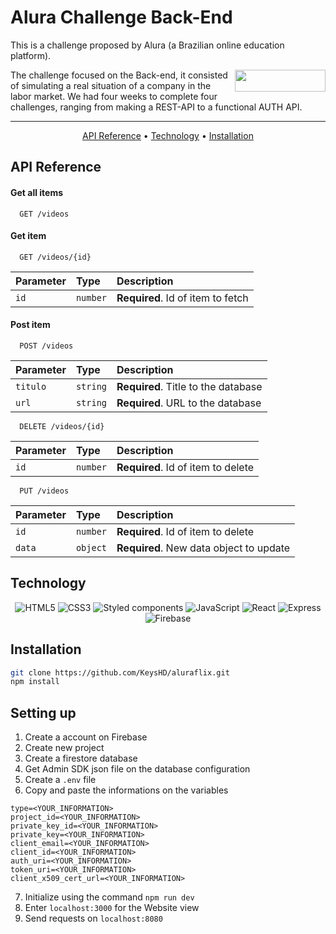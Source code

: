 # Alura Challenge Back-End

This is a challenge proposed by Alura (a Brazilian online education platform).

<img align="right" width="145" height="35" src="https://i.imgur.com/LN16y28.png">

The challenge focused on the Back-end, it consisted of simulating a real situation of a company in the labor market. We had four weeks to complete four challenges, ranging from making a REST-API to a functional AUTH API.

---

<p align="center">
 <a href="#api-reference">API Reference</a> • 
 <a href="#technology">Technology</a> • 
 <a href="#installation">Installation</a>
</p>

## API Reference

#### Get all items

```http
  GET /videos
```

#### Get item

```http
  GET /videos/{id}
```

| Parameter | Type     | Description                       |
| :-------- | :------- | :-------------------------------- |
| `id`      | `number` | **Required**. Id of item to fetch |

#### Post item

```http
  POST /videos
```

| Parameter | Type     | Description                       |
| :-------- | :------- | :-------------------------------- |
| `titulo`  | `string` | **Required**. Title to the database |
| `url`     | `string` | **Required**. URL to the database |

```http
  DELETE /videos/{id}
```

| Parameter | Type     | Description                       |
| :-------- | :------- | :-------------------------------- |
| `id`      | `number` | **Required**. Id of item to delete |

```http
  PUT /videos
```

| Parameter | Type     | Description                       |
| :-------- | :------- | :-------------------------------- |
| `id`      | `number` | **Required**. Id of item to delete |
| `data`      | `object` | **Required**. New data object to update |


## Technology
<p align="center">
  <img alt="HTML5" src="https://img.shields.io/badge/html5-%23E34F26.svg?style=for-the-badge&logo=html5&logoColor=white"/>
  <img alt="CSS3" src="https://img.shields.io/badge/css3-%231572B6.svg?style=for-the-badge&logo=css3&logoColor=white"/>
  <img alt="Styled components" src="https://img.shields.io/badge/styled--components-DB7093?style=for-the-badge&logo=styled-components&logoColor=white"/>
  <img alt="JavaScript" src="https://img.shields.io/badge/javascript-%23323330.svg?style=for-the-badge&logo=javascript&logoColor=%23F7DF1E"/>
  <img alt="React" src="https://img.shields.io/badge/react-%2320232a.svg?style=for-the-badge&logo=react&logoColor=%2361DAFB"/>
  <img alt="Express" src="https://img.shields.io/badge/Express-%2320232a.svg?style=for-the-badge&logo=express&logoColor=%fff"/>
  <img alt="Firebase" src="https://img.shields.io/badge/firebase-ffca28?style=for-the-badge&logo=firebase&logoColor=black"/>
  
  
</p>

## Installation
```bash
git clone https://github.com/KeysHD/aluraflix.git
npm install
```

## Setting up
1. Create a account on Firebase
2. Create new project
3. Create a firestore database
4. Get Admin SDK json file on the database configuration
5. Create a `.env` file
6. Copy and paste the informations on the variables
```
type=<YOUR_INFORMATION>
project_id=<YOUR_INFORMATION>
private_key_id=<YOUR_INFORMATION>
private_key=<YOUR_INFORMATION>
client_email=<YOUR_INFORMATION>
client_id=<YOUR_INFORMATION>
auth_uri=<YOUR_INFORMATION>
token_uri=<YOUR_INFORMATION>
client_x509_cert_url=<YOUR_INFORMATION>
```
7. Initialize using the command `npm run dev`
8. Enter `localhost:3000` for the Website view
9. Send requests on `localhost:8080`
